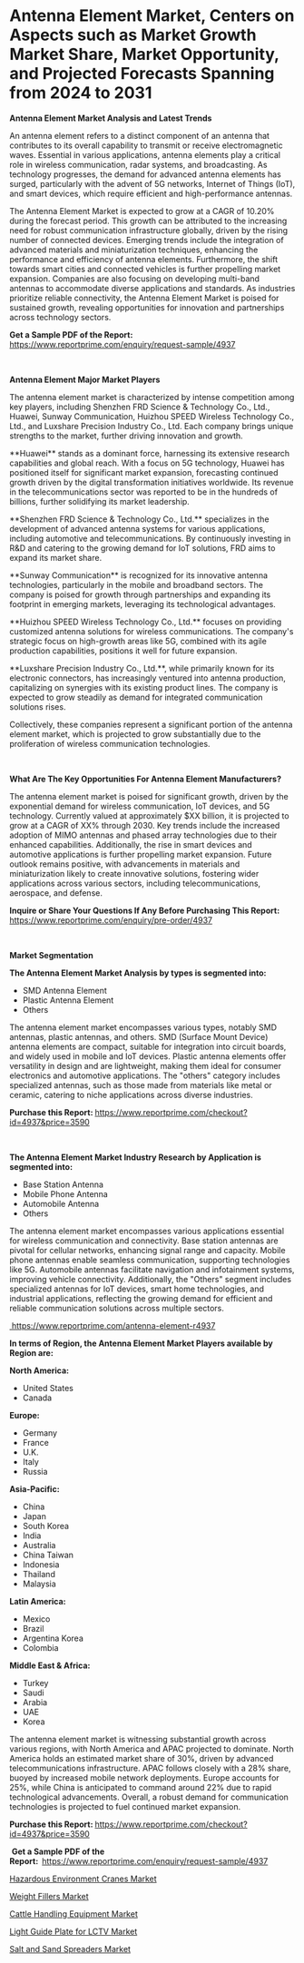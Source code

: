 <p><h1>Antenna Element Market, Centers on Aspects such as Market Growth Market Share, Market Opportunity, and Projected Forecasts Spanning from 2024 to 2031</h1></p><p><strong>Antenna Element Market Analysis and Latest Trends</strong></p>
<p><p>An antenna element refers to a distinct component of an antenna that contributes to its overall capability to transmit or receive electromagnetic waves. Essential in various applications, antenna elements play a critical role in wireless communication, radar systems, and broadcasting. As technology progresses, the demand for advanced antenna elements has surged, particularly with the advent of 5G networks, Internet of Things (IoT), and smart devices, which require efficient and high-performance antennas.</p><p>The Antenna Element Market is expected to grow at a CAGR of 10.20% during the forecast period. This growth can be attributed to the increasing need for robust communication infrastructure globally, driven by the rising number of connected devices. Emerging trends include the integration of advanced materials and miniaturization techniques, enhancing the performance and efficiency of antenna elements. Furthermore, the shift towards smart cities and connected vehicles is further propelling market expansion. Companies are also focusing on developing multi-band antennas to accommodate diverse applications and standards. As industries prioritize reliable connectivity, the Antenna Element Market is poised for sustained growth, revealing opportunities for innovation and partnerships across technology sectors.</p></p>
<p><strong>Get a Sample PDF of the Report:&nbsp;</strong> <a href="https://www.reportprime.com/enquiry/request-sample/4937?utm_campaign=1413&utm_medium=2&utm_source=Github&utm_content=ia&utm_term=10102024&utm_id=antenna-element">https://www.reportprime.com/enquiry/request-sample/4937</a></p>
<p>&nbsp;</p>
<p><strong>Antenna Element Major Market Players</strong></p>
<p><p>The antenna element market is characterized by intense competition among key players, including Shenzhen FRD Science & Technology Co., Ltd., Huawei, Sunway Communication, Huizhou SPEED Wireless Technology Co., Ltd., and Luxshare Precision Industry Co., Ltd. Each company brings unique strengths to the market, further driving innovation and growth.</p><p>**Huawei** stands as a dominant force, harnessing its extensive research capabilities and global reach. With a focus on 5G technology, Huawei has positioned itself for significant market expansion, forecasting continued growth driven by the digital transformation initiatives worldwide. Its revenue in the telecommunications sector was reported to be in the hundreds of billions, further solidifying its market leadership.</p><p>**Shenzhen FRD Science & Technology Co., Ltd.** specializes in the development of advanced antenna systems for various applications, including automotive and telecommunications. By continuously investing in R&D and catering to the growing demand for IoT solutions, FRD aims to expand its market share. </p><p>**Sunway Communication** is recognized for its innovative antenna technologies, particularly in the mobile and broadband sectors. The company is poised for growth through partnerships and expanding its footprint in emerging markets, leveraging its technological advantages.</p><p>**Huizhou SPEED Wireless Technology Co., Ltd.** focuses on providing customized antenna solutions for wireless communications. The company's strategic focus on high-growth areas like 5G, combined with its agile production capabilities, positions it well for future expansion.</p><p>**Luxshare Precision Industry Co., Ltd.**, while primarily known for its electronic connectors, has increasingly ventured into antenna production, capitalizing on synergies with its existing product lines. The company is expected to grow steadily as demand for integrated communication solutions rises.</p><p>Collectively, these companies represent a significant portion of the antenna element market, which is projected to grow substantially due to the proliferation of wireless communication technologies.</p></p>
<p>&nbsp;</p>
<p><strong>What Are The Key Opportunities For Antenna Element Manufacturers?</strong></p>
<p><p>The antenna element market is poised for significant growth, driven by the exponential demand for wireless communication, IoT devices, and 5G technology. Currently valued at approximately $XX billion, it is projected to grow at a CAGR of XX% through 2030. Key trends include the increased adoption of MIMO antennas and phased array technologies due to their enhanced capabilities. Additionally, the rise in smart devices and automotive applications is further propelling market expansion. Future outlook remains positive, with advancements in materials and miniaturization likely to create innovative solutions, fostering wider applications across various sectors, including telecommunications, aerospace, and defense.</p></p>
<p><strong>Inquire or Share Your Questions If Any Before Purchasing This Report:</strong> <a href="https://www.reportprime.com/enquiry/pre-order/4937?utm_campaign=1413&utm_medium=2&utm_source=Github&utm_content=ia&utm_term=10102024&utm_id=antenna-element">https://www.reportprime.com/enquiry/pre-order/4937</a></p>
<p>&nbsp;</p>
<p><strong>Market Segmentation</strong></p>
<p><strong>The Antenna Element Market Analysis by types is segmented into:</strong></p>
<p><ul><li>SMD Antenna Element</li><li>Plastic Antenna Element</li><li>Others</li></ul></p>
<p><p>The antenna element market encompasses various types, notably SMD antennas, plastic antennas, and others. SMD (Surface Mount Device) antenna elements are compact, suitable for integration into circuit boards, and widely used in mobile and IoT devices. Plastic antenna elements offer versatility in design and are lightweight, making them ideal for consumer electronics and automotive applications. The "others" category includes specialized antennas, such as those made from materials like metal or ceramic, catering to niche applications across diverse industries.</p></p>
<p><strong>Purchase this Report:&nbsp;</strong><a href="https://www.reportprime.com/checkout?id=4937&price=3590&utm_campaign=1413&utm_medium=2&utm_source=Github&utm_content=ia&utm_term=10102024&utm_id=antenna-element">https://www.reportprime.com/checkout?id=4937&price=3590</a></p>
<p>&nbsp;</p>
<p><strong>The Antenna Element Market Industry Research by Application is segmented into:</strong></p>
<p><ul><li>Base Station Antenna</li><li>Mobile Phone Antenna</li><li>Automobile Antenna</li><li>Others</li></ul></p>
<p><p>The antenna element market encompasses various applications essential for wireless communication and connectivity. Base station antennas are pivotal for cellular networks, enhancing signal range and capacity. Mobile phone antennas enable seamless communication, supporting technologies like 5G. Automobile antennas facilitate navigation and infotainment systems, improving vehicle connectivity. Additionally, the "Others" segment includes specialized antennas for IoT devices, smart home technologies, and industrial applications, reflecting the growing demand for efficient and reliable communication solutions across multiple sectors.</p></p>
<p><a href="https://www.reportprime.com/antenna-element-r4937?utm_campaign=1413&utm_medium=2&utm_source=Github&utm_content=ia&utm_term=10102024&utm_id=antenna-element">&nbsp;https://www.reportprime.com/antenna-element-r4937</a></p>
<p><strong>In terms of Region, the Antenna Element Market Players available by Region are:</strong></p>
<p>
    <p> <strong> North America: </strong>
        <ul>
            <li>United States</li>
            <li>Canada</li>
        </ul>
        </p> 
    <p> <strong> Europe: </strong>
        <ul>
            <li>Germany</li>
            <li>France</li>
            <li>U.K.</li>
            <li>Italy</li>
            <li>Russia</li>
        </ul>
        </p> 
    <p> <strong> Asia-Pacific: </strong>
        <ul>
            <li>China</li>
            <li>Japan</li>
            <li>South Korea</li>
            <li>India</li>
            <li>Australia</li>
            <li>China Taiwan</li>
            <li>Indonesia</li>
            <li>Thailand</li>
            <li>Malaysia</li>
        </ul>
        </p> 
    <p> <strong> Latin America: </strong>
        <ul>
            <li>Mexico</li>
            <li>Brazil</li>
            <li>Argentina Korea</li>
            <li>Colombia</li>
        </ul>
        </p> 
    <p> <strong> Middle East & Africa: </strong>
        <ul>
            <li>Turkey</li>
            <li>Saudi</li>
            <li>Arabia</li>
            <li>UAE</li>
            <li>Korea</li>
        </ul>
    </p>
    </p>
<p><p>The antenna element market is witnessing substantial growth across various regions, with North America and APAC projected to dominate. North America holds an estimated market share of 30%, driven by advanced telecommunications infrastructure. APAC follows closely with a 28% share, buoyed by increased mobile network deployments. Europe accounts for 25%, while China is anticipated to command around 22% due to rapid technological advancements. Overall, a robust demand for communication technologies is projected to fuel continued market expansion.</p></p>
<p><strong>Purchase this Report: </strong><a href="https://www.reportprime.com/checkout?id=4937&price=3590&utm_campaign=1413&utm_medium=2&utm_source=Github&utm_content=ia&utm_term=10102024&utm_id=antenna-element">https://www.reportprime.com/checkout?id=4937&price=3590</a></p>
<p>&nbsp;<strong>Get a Sample PDF of the Report:&nbsp;&nbsp;</strong><a href="https://www.reportprime.com/enquiry/request-sample/4937?utm_campaign=1413&utm_medium=2&utm_source=Github&utm_content=ia&utm_term=10102024&utm_id=antenna-element">https://www.reportprime.com/enquiry/request-sample/4937</a></p>
<p><strong></strong></p>
<p><p><a href="https://www.linkedin.com/pulse/hazardous-environment-cranes-market-segmentation-in-depth-hozhc?utm_campaign=1413&utm_medium=2&utm_source=Github&utm_content=ia&utm_term=10102024&utm_id=antenna-element">Hazardous Environment Cranes Market</a></p><p><a href="https://www.linkedin.com/pulse/weight-fillers-market-consolidation-impact-structure-2024-2031-znzzc?utm_campaign=1413&utm_medium=2&utm_source=Github&utm_content=ia&utm_term=10102024&utm_id=antenna-element">Weight Fillers Market</a></p><p><a href="https://www.linkedin.com/pulse/booming-cattle-handling-equipment-market-sector-analysis-pqi4c?utm_campaign=1413&utm_medium=2&utm_source=Github&utm_content=ia&utm_term=10102024&utm_id=antenna-element">Cattle Handling Equipment Market</a></p><p><a href="https://github.com/ChiragRP21/Market-Research-Report-List-6/blob/main/light-guide-plate-for-lctv-market.md?utm_campaign=1413&utm_medium=2&utm_source=Github&utm_content=ia&utm_term=10102024&utm_id=antenna-element">Light Guide Plate for LCTV Market</a></p><p><a href="https://www.linkedin.com/pulse/global-salt-sand-spreaders-market-opportunities-forecast-u9ggc?utm_campaign=1413&utm_medium=2&utm_source=Github&utm_content=ia&utm_term=10102024&utm_id=antenna-element">Salt and Sand Spreaders Market</a></p></p>